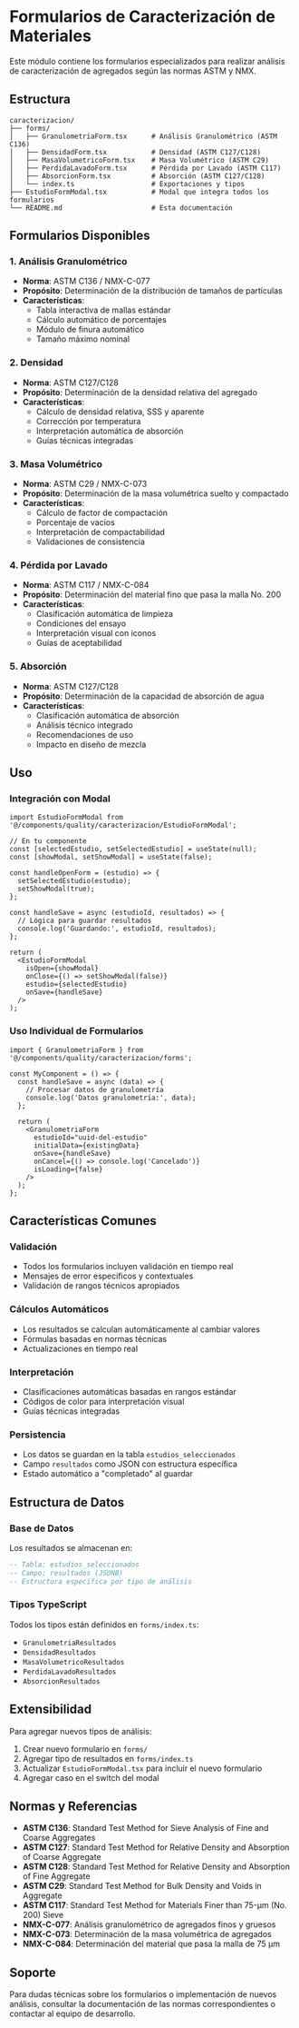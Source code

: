 # Formularios de Caracterización de Materiales

Este módulo contiene los formularios especializados para realizar análisis de caracterización de agregados según las normas ASTM y NMX.

## Estructura

```
caracterizacion/
├── forms/
│   ├── GranulometriaForm.tsx      # Análisis Granulométrico (ASTM C136)
│   ├── DensidadForm.tsx           # Densidad (ASTM C127/C128)
│   ├── MasaVolumetricoForm.tsx    # Masa Volumétrico (ASTM C29)
│   ├── PerdidaLavadoForm.tsx      # Pérdida por Lavado (ASTM C117)
│   ├── AbsorcionForm.tsx          # Absorción (ASTM C127/C128)
│   └── index.ts                   # Exportaciones y tipos
├── EstudioFormModal.tsx           # Modal que integra todos los formularios
└── README.md                      # Esta documentación
```

## Formularios Disponibles

### 1. Análisis Granulométrico
- **Norma**: ASTM C136 / NMX-C-077
- **Propósito**: Determinación de la distribución de tamaños de partículas
- **Características**:
  - Tabla interactiva de mallas estándar
  - Cálculo automático de porcentajes
  - Módulo de finura automático
  - Tamaño máximo nominal

### 2. Densidad
- **Norma**: ASTM C127/C128
- **Propósito**: Determinación de la densidad relativa del agregado
- **Características**:
  - Cálculo de densidad relativa, SSS y aparente
  - Corrección por temperatura
  - Interpretación automática de absorción
  - Guías técnicas integradas

### 3. Masa Volumétrico
- **Norma**: ASTM C29 / NMX-C-073
- **Propósito**: Determinación de la masa volumétrica suelto y compactado
- **Características**:
  - Cálculo de factor de compactación
  - Porcentaje de vacíos
  - Interpretación de compactabilidad
  - Validaciones de consistencia

### 4. Pérdida por Lavado
- **Norma**: ASTM C117 / NMX-C-084
- **Propósito**: Determinación del material fino que pasa la malla No. 200
- **Características**:
  - Clasificación automática de limpieza
  - Condiciones del ensayo
  - Interpretación visual con iconos
  - Guías de aceptabilidad

### 5. Absorción
- **Norma**: ASTM C127/C128
- **Propósito**: Determinación de la capacidad de absorción de agua
- **Características**:
  - Clasificación automática de absorción
  - Análisis técnico integrado
  - Recomendaciones de uso
  - Impacto en diseño de mezcla

## Uso

### Integración con Modal

```tsx
import EstudioFormModal from '@/components/quality/caracterizacion/EstudioFormModal';

// En tu componente
const [selectedEstudio, setSelectedEstudio] = useState(null);
const [showModal, setShowModal] = useState(false);

const handleOpenForm = (estudio) => {
  setSelectedEstudio(estudio);
  setShowModal(true);
};

const handleSave = async (estudioId, resultados) => {
  // Lógica para guardar resultados
  console.log('Guardando:', estudioId, resultados);
};

return (
  <EstudioFormModal
    isOpen={showModal}
    onClose={() => setShowModal(false)}
    estudio={selectedEstudio}
    onSave={handleSave}
  />
);
```

### Uso Individual de Formularios

```tsx
import { GranulometriaForm } from '@/components/quality/caracterizacion/forms';

const MyComponent = () => {
  const handleSave = async (data) => {
    // Procesar datos de granulometría
    console.log('Datos granulometría:', data);
  };

  return (
    <GranulometriaForm
      estudioId="uuid-del-estudio"
      initialData={existingData}
      onSave={handleSave}
      onCancel={() => console.log('Cancelado')}
      isLoading={false}
    />
  );
};
```

## Características Comunes

### Validación
- Todos los formularios incluyen validación en tiempo real
- Mensajes de error específicos y contextuales
- Validación de rangos técnicos apropiados

### Cálculos Automáticos
- Los resultados se calculan automáticamente al cambiar valores
- Fórmulas basadas en normas técnicas
- Actualizaciones en tiempo real

### Interpretación
- Clasificaciones automáticas basadas en rangos estándar
- Códigos de color para interpretación visual
- Guías técnicas integradas

### Persistencia
- Los datos se guardan en la tabla `estudios_seleccionados`
- Campo `resultados` como JSON con estructura específica
- Estado automático a "completado" al guardar

## Estructura de Datos

### Base de Datos
Los resultados se almacenan en:
```sql
-- Tabla: estudios_seleccionados
-- Campo: resultados (JSONB)
-- Estructura específica por tipo de análisis
```

### Tipos TypeScript
Todos los tipos están definidos en `forms/index.ts`:
- `GranulometriaResultados`
- `DensidadResultados`
- `MasaVolumetricoResultados`
- `PerdidaLavadoResultados`
- `AbsorcionResultados`

## Extensibilidad

Para agregar nuevos tipos de análisis:

1. Crear nuevo formulario en `forms/`
2. Agregar tipo de resultados en `forms/index.ts`
3. Actualizar `EstudioFormModal.tsx` para incluir el nuevo formulario
4. Agregar caso en el switch del modal

## Normas y Referencias

- **ASTM C136**: Standard Test Method for Sieve Analysis of Fine and Coarse Aggregates
- **ASTM C127**: Standard Test Method for Relative Density and Absorption of Coarse Aggregate
- **ASTM C128**: Standard Test Method for Relative Density and Absorption of Fine Aggregate
- **ASTM C29**: Standard Test Method for Bulk Density and Voids in Aggregate
- **ASTM C117**: Standard Test Method for Materials Finer than 75-μm (No. 200) Sieve
- **NMX-C-077**: Análisis granulométrico de agregados finos y gruesos
- **NMX-C-073**: Determinación de la masa volumétrica de agregados
- **NMX-C-084**: Determinación del material que pasa la malla de 75 μm

## Soporte

Para dudas técnicas sobre los formularios o implementación de nuevos análisis, consultar la documentación de las normas correspondientes o contactar al equipo de desarrollo.

